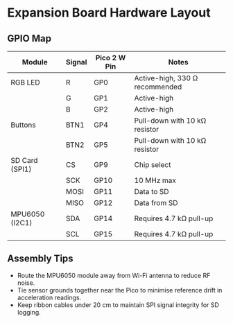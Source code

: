 ﻿# Expansion Board Hardware Layout

## GPIO Map
| Module | Signal | Pico 2 W Pin | Notes |
|--------|--------|---------------|-------|
| RGB LED | R | GP0 | Active-high, 330 Ω recommended |
|         | G | GP1 | Active-high |
|         | B | GP2 | Active-high |
| Buttons | BTN1 | GP4 | Pull-down with 10 kΩ resistor |
|         | BTN2 | GP5 | Pull-down with 10 kΩ resistor |
| SD Card (SPI1) | CS | GP9 | Chip select |
|                | SCK | GP10 | 10 MHz max |
|                | MOSI | GP11 | Data to SD |
|                | MISO | GP12 | Data from SD |
| MPU6050 (I2C1) | SDA | GP14 | Requires 4.7 kΩ pull-up |
|                | SCL | GP15 | Requires 4.7 kΩ pull-up |

## Assembly Tips
- Route the MPU6050 module away from Wi-Fi antenna to reduce RF noise.
- Tie sensor grounds together near the Pico to minimise reference drift in acceleration readings.
- Keep ribbon cables under 20 cm to maintain SPI signal integrity for SD logging.
